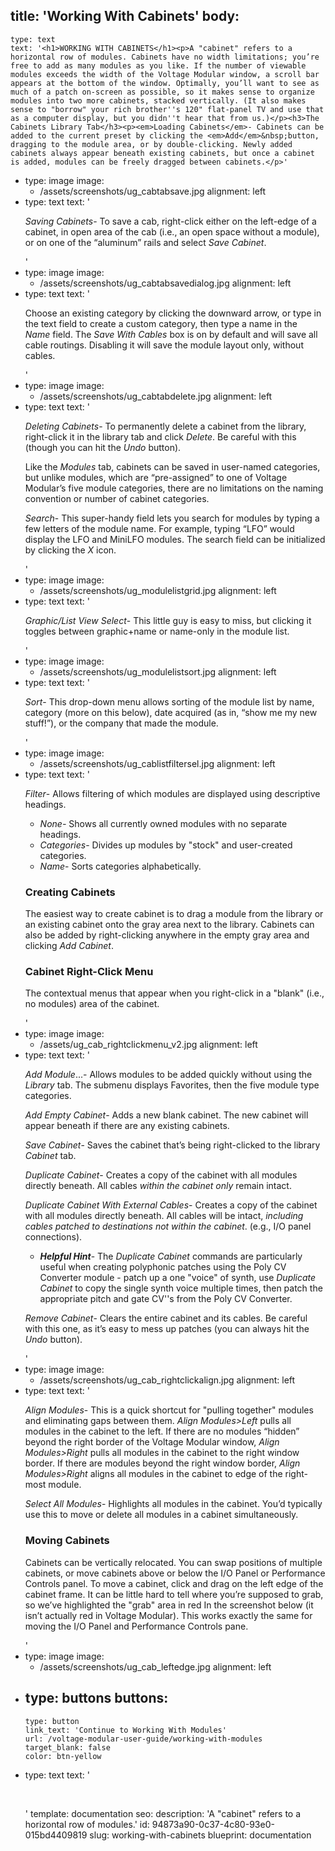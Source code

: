 title: 'Working With Cabinets'
body:
  -
    type: text
    text: '<h1>WORKING WITH CABINETS</h1><p>A "cabinet" refers to a horizontal row of modules. Cabinets have no width limitations; you’re free to add as many modules as you like. If the number of viewable modules exceeds the width of the Voltage Modular window, a scroll bar appears at the bottom of the window. Optimally, you’ll want to see as much of a patch on-screen as possible, so it makes sense to organize modules into two more cabinets, stacked vertically. (It also makes sense to "borrow" your rich brother''s 120" flat-panel TV and use that as a computer display, but you didn''t hear that from us.)</p><h3>The Cabinets Library Tab</h3><p><em>Loading Cabinets</em>- Cabinets can be added to the current preset by clicking the <em>Add</em>&nbsp;button, dragging to the module area, or by double-clicking. Newly added cabinets always appear beneath existing cabinets, but once a cabinet is added, modules can be freely dragged between cabinets.</p>'
  -
    type: image
    image:
      - /assets/screenshots/ug_cabtabsave.jpg
    alignment: left
  -
    type: text
    text: '<p><em>Saving Cabinets</em>- To save a cab, right-click either on the left-edge of a cabinet, in open area of the cab (i.e., an open space without a module), or on one of the “aluminum” rails and select <em>Save Cabinet</em>.</p>'
  -
    type: image
    image:
      - /assets/screenshots/ug_cabtabsavedialog.jpg
    alignment: left
  -
    type: text
    text: '<p>Choose an existing category by clicking the downward arrow, or type in the text field to create a custom category, then type a name in the <em>Name</em>&nbsp;field. The <em>Save With Cables</em>&nbsp;box is on by default and will save all cable routings. Disabling it will save the module layout only, without cables.<br></p>'
  -
    type: image
    image:
      - /assets/screenshots/ug_cabtabdelete.jpg
    alignment: left
  -
    type: text
    text: '<p><em>Deleting Cabinets</em>- To permanently delete a cabinet from the library, right-click it in the library tab and click <em>Delete</em>. Be careful with this (though you can hit the <em>Undo</em>&nbsp;button).</p><p>Like the <em>Modules</em>&nbsp;tab, cabinets can be saved in user-named categories, but unlike modules, which are “pre-assigned” to one of Voltage Modular’s five module categories, there are no limitations on the naming convention or number of cabinet categories.</p><p><em>Search</em>- This super-handy field lets you search for modules by typing a few letters of the module name. For example, typing “LFO” would display the LFO and MiniLFO modules. The search field can be initialized by clicking the <em>X</em>&nbsp;icon.</p>'
  -
    type: image
    image:
      - /assets/screenshots/ug_modulelistgrid.jpg
    alignment: left
  -
    type: text
    text: '<p><em>Graphic/List View Select</em>- This little guy is easy to miss, but clicking it toggles between graphic+name or name-only in the module list.</p>'
  -
    type: image
    image:
      - /assets/screenshots/ug_modulelistsort.jpg
    alignment: left
  -
    type: text
    text: '<p><em>Sort</em>- This drop-down menu allows sorting of the module list by name, category (more on this below), date acquired (as in, “show me my new stuff!”), or the company that made the module.</p>'
  -
    type: image
    image:
      - /assets/screenshots/ug_cablistfiltersel.jpg
    alignment: left
  -
    type: text
    text: '<p><em>Filter</em>- Allows filtering of which modules are displayed using descriptive headings.</p><ul><li><em>None-</em>&nbsp;Shows all currently owned modules with no separate headings.</li><li><em>Categories</em>- Divides up modules by "stock" and user-created categories.<br></li><li><em>Name</em>- Sorts categories alphabetically.<br></li></ul><h3>Creating Cabinets</h3><p>The easiest way to create cabinet is to drag a module from the library or an existing cabinet onto the gray area next to the library. Cabinets can also be added by right-clicking anywhere in the empty gray area and clicking <em>Add Cabinet</em>.</p><h3>Cabinet Right-Click Menu</h3><p>The contextual menus that appear when you right-click in a "blank" (i.e., no modules) area of the cabinet.</p>'
  -
    type: image
    image:
      - /assets/ug_cab_rightclickmenu_v2.jpg
    alignment: left
  -
    type: text
    text: '<p><em>Add Module</em>...- Allows modules to be added quickly without using the <em>Library</em> tab. The submenu displays Favorites, then the five module type categories. <br></p><p><em>Add Empty Cabinet</em>- Adds a new blank cabinet. The new cabinet will appear beneath if there are any existing cabinets.</p><p><em>Save Cabinet</em>- Saves the cabinet that’s being right-clicked to the library <em>Cabinet</em>&nbsp;tab.</p><p><em>Duplicate Cabinet</em>- Creates a copy of the cabinet with all modules directly beneath. All cables <em>within the cabinet only</em>&nbsp;remain intact.</p><p><em>Duplicate Cabinet With External Cables</em>- Creates a copy of the cabinet with all modules directly beneath. All cables will be intact, <em>including cables patched to destinations not within the cabinet</em>. (e.g., I/O panel connections).</p><ul><li><strong><em>Helpful Hint</em></strong>- The <em>Duplicate Cabinet</em>&nbsp;commands are particularly useful when creating polyphonic patches using the Poly CV Converter module - patch up a one "voice" of synth, use <em>Duplicate Cabinet</em>&nbsp;to copy the single synth voice multiple times, then patch the appropriate pitch and gate CV''s from the Poly CV Converter.<br></li></ul><p><em>Remove Cabinet</em>- Clears the entire cabinet and its cables. Be careful with this one, as it’s easy to mess up patches (you can always hit the <em>Undo</em>&nbsp;button).</p>'
  -
    type: image
    image:
      - /assets/screenshots/ug_cab_rightclickalign.jpg
    alignment: left
  -
    type: text
    text: '<p><em>Align Modules</em>- This is a quick shortcut for "pulling together" modules and eliminating gaps between them. <em>Align Modules&gt;Left</em>&nbsp;pulls all modules in the cabinet to the left. If there are no modules “hidden” beyond the right border of the Voltage Modular window, <em>Align Modules&gt;Right</em>&nbsp;pulls all modules in the cabinet to the right window border. If there are modules beyond the right window border, <em>Align Modules&gt;Right</em>&nbsp;aligns all modules in the cabinet to edge of the right-most module.</p><p><em>Select All Modules</em>- Highlights all modules in the cabinet. You’d typically use this to move or delete all modules in a cabinet simultaneously.</p><h3>Moving Cabinets</h3><p>Cabinets can be vertically relocated. You can swap positions of multiple cabinets, or move cabinets above or below the I/O Panel or Performance Controls panel. To move a cabinet, click and drag on the left edge of the cabinet frame. It can be little hard to tell where you’re supposed to grab, so we’ve highlighted the "grab" area in red In the screenshot below (it isn’t actually red in Voltage Modular). This works exactly the same for moving the I/O Panel and Performance Controls pane.</p>'
  -
    type: image
    image:
      - /assets/screenshots/ug_cab_leftedge.jpg
    alignment: left
  -
    type: buttons
    buttons:
      -
        type: button
        link_text: 'Continue to Working With Modules'
        url: /voltage-modular-user-guide/working-with-modules
        target_blank: false
        color: btn-yellow
  -
    type: text
    text: '<p><br></p>'
template: documentation
seo:
  description: 'A "cabinet" refers to a horizontal row of modules.'
id: 94873a90-0c37-4c80-93e0-015bd4409819
slug: working-with-cabinets
blueprint: documentation
